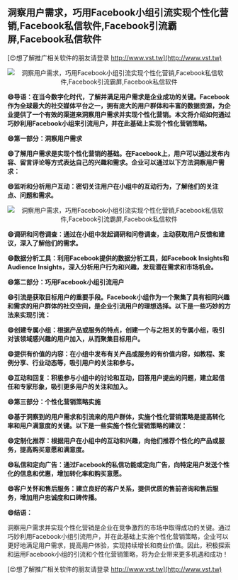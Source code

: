 ## **洞察用户需求，巧用Facebook小组引流实现个性化营销,Facebook私信软件,Facebook引流霸屏,Facebook私信软件**

[😍想了解推广相关软件的朋友请登录 http://www.vst.tw](http://www.vst.tw)

 <center><img src="https://vst.tw/MP4/tuiguang/png/7.png" alt="洞察用户需求，巧用Facebook小组引流实现个性化营销,Facebook私信软件,Facebook引流霸屏,Facebook私信软件"></center>

**😄导语：在当今数字化时代，了解并满足用户需求是企业成功的关键。Facebook作为全球最大的社交媒体平台之一，拥有庞大的用户群体和丰富的数据资源，为企业提供了一个有效的渠道来洞察用户需求并实现个性化营销。本文将介绍如何通过巧妙利用Facebook小组来引流用户，并在此基础上实现个性化营销策略。**

**😄第一部分：洞察用户需求**

**😄了解用户需求是实现个性化营销的基础。在Facebook上，用户可以通过发布内容、留言评论等方式表达自己的兴趣和需求。企业可以通过以下方法洞察用户需求：**

**😄监听和分析用户互动：密切关注用户在小组中的互动行为，了解他们的关注点、问题和需求。**

 <center><img src="https://vst.tw/MP4/tuiguang/png/1.png" alt="洞察用户需求，巧用Facebook小组引流实现个性化营销,Facebook私信软件,Facebook引流霸屏,Facebook私信软件"></center>

**😄调研和问卷调查：通过在小组中发起调研和问卷调查，主动获取用户反馈和建议，深入了解他们的需求。**

**😄数据分析工具：利用Facebook提供的数据分析工具，如Facebook Insights和Audience Insights，深入分析用户行为和兴趣，发现潜在需求和市场机会。**

**😄第二部分：巧用Facebook小组引流用户**

**😄引流是获取目标用户的重要手段。Facebook小组作为一个聚集了具有相同兴趣和需求的用户群体的社交空间，是企业引流用户的理想选择。以下是一些巧妙的方法来实现引流：**

**😄创建专属小组：根据产品或服务的特点，创建一个与之相关的专属小组，吸引对该领域感兴趣的用户加入，从而聚集目标用户。**

**😄提供有价值的内容：在小组中发布有关产品或服务的有价值内容，如教程、案例分享、行业动态等，吸引用户的关注和参与。**

**😄互动和回复：积极参与小组中的讨论和互动，回答用户提出的问题，建立起信任和专家形象，吸引更多用户的关注和加入。**

**😄第三部分：个性化营销策略实施**

**😄基于洞察到的用户需求和引流来的用户群体，实施个性化营销策略是提高转化率和用户满意度的关键。以下是一些实施个性化营销策略的建议：**

**😄定制化推荐：根据用户在小组中的互动和兴趣，向他们推荐个性化的产品或服务，提高购买意愿和满意度。**

**😄私信和定向广告：通过Facebook的私信功能或定向广告，向特定用户发送个性化的信息和优惠，增加转化率和购买意愿。**

**😄客户关怀和售后服务：建立良好的客户关系，提供优质的售前咨询和售后服务，增加用户忠诚度和口碑传播。**

**😄结语：**

洞察用户需求并实现个性化营销是企业在竞争激烈的市场中取得成功的关键。通过巧妙利用Facebook小组引流用户，并在此基础上实施个性化营销策略，企业可以更好地满足用户需求，提高用户体验，实现持续增长和商业价值。因此，积极探索和运用Facebook小组的引流和个性化营销策略，将为企业带来更多机遇和成功！

[😍想了解推广相关软件的朋友请登录 http://www.vst.tw](http://www.vst.tw)



